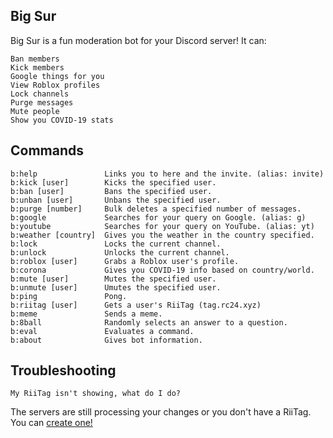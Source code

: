 ## Big Sur
Big Sur is a fun moderation bot for your Discord server! It can:
```
Ban members
Kick members
Google things for you
View Roblox profiles
Lock channels
Purge messages
Mute people
Show you COVID-19 stats
```
## Commands
```
b:help               Links you to here and the invite. (alias: invite)
b:kick [user]        Kicks the specified user.
b:ban [user]         Bans the specified user.
b:unban [user]       Unbans the specified user.
b:purge [number]     Bulk deletes a specified number of messages.
b:google             Searches for your query on Google. (alias: g)
b:youtube            Searches for your query on YouTube. (alias: yt)
b:weather [country]  Gives you the weather in the country specified.
b:lock               Locks the current channel.
b:unlock             Unlocks the current channel.
b:roblox [user]      Grabs a Roblox user's profile.
b:corona             Gives you COVID-19 info based on country/world.
b:mute [user]        Mutes the specified user.
b:unmute [user]      Umutes the specified user.
b:ping               Pong.
b:riitag [user]      Gets a user's RiiTag (tag.rc24.xyz)
b:meme               Sends a meme.
b:8ball              Randomly selects an answer to a question.
b:eval               Evaluates a command.
b:about              Gives bot information.
```
## Troubleshooting
```
My RiiTag isn't showing, what do I do?
```
The servers are still processing your changes or you don't have a RiiTag. You can [create one!](https://tag.rc24.xyz/)
